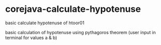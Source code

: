 # corejava-calculate-hypotenuse
basic calculate hypotenuse of htoor01

basic calculation of hypotenuse using pythagoros theorem (user input in terminal for values a & b)
